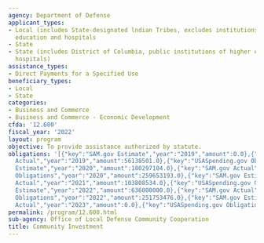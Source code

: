 ```yaml
---
agency: Department of Defense
applicant_types:
- Local (includes State-designated lndian Tribes, excludes institutions of higher
  education and hospitals
- State
- State (includes District of Columbia, public institutions of higher education and
  hospitals)
assistance_types:
- Direct Payments for a Specified Use
beneficiary_types:
- Local
- State
categories:
- Business and Commerce
- Business and Commerce - Economic Development
cfda: '12.600'
fiscal_year: '2022'
layout: program
objective: To provide assistance authorized by statute.
obligations: '[{"key":"SAM.gov Estimate","year":"2019","amount":0.0},{"key":"SAM.gov
  Actual","year":"2019","amount":56138501.0},{"key":"USASpending.gov Obligations","year":"2019","amount":80905712.0},{"key":"SAM.gov
  Estimate","year":"2020","amount":180297104.0},{"key":"SAM.gov Actual","year":"2020","amount":255059264.0},{"key":"USASpending.gov
  Obligations","year":"2020","amount":259653193.0},{"key":"SAM.gov Estimate","year":"2021","amount":250000000.0},{"key":"SAM.gov
  Actual","year":"2021","amount":103808534.0},{"key":"USASpending.gov Obligations","year":"2021","amount":139357072.0},{"key":"SAM.gov
  Estimate","year":"2022","amount":636000000.0},{"key":"SAM.gov Actual","year":"2022","amount":251654466.0},{"key":"USASpending.gov
  Obligations","year":"2022","amount":251753476.0},{"key":"SAM.gov Estimate","year":"2023","amount":816500000.0},{"key":"SAM.gov
  Actual","year":"2023","amount":0.0},{"key":"USASpending.gov Obligations","year":"2023","amount":166440776.0}]'
permalink: /program/12.600.html
sub-agency: Office of Local Defense Community Cooperation
title: Community Investment
---
```

